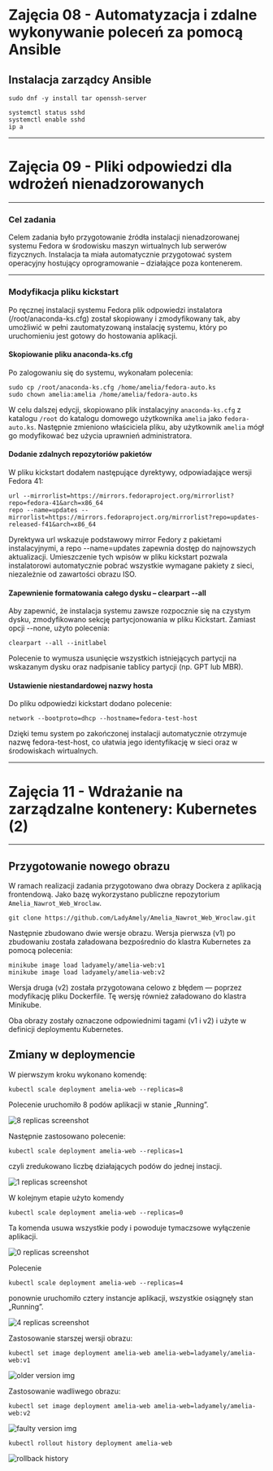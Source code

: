 # Zajęcia 08 - Automatyzacja i zdalne wykonywanie poleceń za pomocą Ansible

## Instalacja zarządcy Ansible




```
sudo dnf -y install tar openssh-server
```

```
systemctl status sshd
systemctl enable sshd
ip a

```

---

# Zajęcia 09 - Pliki odpowiedzi dla wdrożeń nienadzorowanych

---

###  Cel zadania

Celem zadania było przygotowanie źródła instalacji nienadzorowanej systemu Fedora w środowisku maszyn wirtualnych lub serwerów fizycznych. Instalacja ta miała automatycznie przygotować system operacyjny hostujący oprogramowanie – działające poza kontenerem. 

---

### Modyfikacja pliku kickstart

Po ręcznej instalacji systemu Fedora plik odpowiedzi instalatora (/root/anaconda-ks.cfg) został skopiowany i zmodyfikowany tak, aby umożliwić w pełni zautomatyzowaną instalację systemu, który po uruchomieniu jest gotowy do hostowania aplikacji.

#### Skopiowanie pliku anaconda-ks.cfg

Po zalogowaniu się do systemu, wykonałam polecenia:

```
sudo cp /root/anaconda-ks.cfg /home/amelia/fedora-auto.ks
sudo chown amelia:amelia /home/amelia/fedora-auto.ks

```
W celu dalszej edycji, skopiowano plik instalacyjny `anaconda-ks.cfg` z katalogu `/root` do katalogu domowego użytkownika `amelia` jako `fedora-auto.ks`. Następnie zmieniono właściciela pliku, aby użytkownik `amelia` mógł go modyfikować bez użycia uprawnień administratora.

####  Dodanie zdalnych repozytoriów pakietów

W pliku kickstart dodałem następujące dyrektywy, odpowiadające wersji Fedora 41:

```
url --mirrorlist=https://mirrors.fedoraproject.org/mirrorlist?repo=fedora-41&arch=x86_64
repo --name=updates --mirrorlist=https://mirrors.fedoraproject.org/mirrorlist?repo=updates-released-f41&arch=x86_64

```

Dyrektywa url wskazuje podstawowy mirror Fedory z pakietami instalacyjnymi, a repo --name=updates zapewnia dostęp do najnowszych aktualizacji. Umieszczenie tych wpisów w pliku kickstart pozwala instalatorowi automatycznie pobrać wszystkie wymagane pakiety z sieci, niezależnie od zawartości obrazu ISO. 

#### Zapewnienie formatowania całego dysku – clearpart --all

Aby zapewnić, że instalacja systemu zawsze rozpocznie się na czystym dysku, zmodyfikowano sekcję partycjonowania w pliku Kickstart. Zamiast opcji --none, użyto polecenia:

```
clearpart --all --initlabel

```

Polecenie to wymusza usunięcie wszystkich istniejących partycji na wskazanym dysku oraz nadpisanie tablicy partycji (np. GPT lub MBR). 

#### Ustawienie niestandardowej nazwy hosta

Do pliku odpowiedzi kickstart dodano polecenie:

```
network --bootproto=dhcp --hostname=fedora-test-host

```
Dzięki temu system po zakończonej instalacji automatycznie otrzymuje nazwę fedora-test-host, co ułatwia jego identyfikację w sieci oraz w środowiskach wirtualnych.

---

# Zajęcia 11 - Wdrażanie na zarządzalne kontenery: Kubernetes (2)

---

## Przygotowanie nowego obrazu

W ramach realizacji zadania przygotowano dwa obrazy Dockera z aplikacją frontendową. Jako bazę wykorzystano publiczne repozytorium `Amelia_Nawrot_Web_Wroclaw`.

```
git clone https://github.com/LadyAmely/Amelia_Nawrot_Web_Wroclaw.git

```

Następnie zbudowano dwie wersje obrazu. Wersja pierwsza (v1) po zbudowaniu została załadowana bezpośrednio do klastra Kubernetes za pomocą polecenia:

```
minikube image load ladyamely/amelia-web:v1
minikube image load ladyamely/amelia-web:v2

```
Wersja druga (v2) została przygotowana celowo z błędem — poprzez modyfikację pliku Dockerfile. Tę wersję również załadowano do klastra Minikube.


Oba obrazy zostały oznaczone odpowiednimi tagami (v1 i v2) i użyte w definicji deploymentu Kubernetes. 

## Zmiany w deploymencie

W pierwszym kroku wykonano komendę:
```
kubectl scale deployment amelia-web --replicas=8
```
Polecenie uruchomiło 8 podów aplikacji w stanie „Running”.

![8 replicas screenshot](https://github.com/InzynieriaOprogramowaniaAGH/MDO2025_INO/blob/AN417592/ITE/GC_L05/images/8%20replicas.png?raw=true)

Następnie zastosowano polecenie:

```
kubectl scale deployment amelia-web --replicas=1 
```
czyli zredukowano liczbę działających podów do jednej instacji.

![1 replicas screenshot](https://github.com/InzynieriaOprogramowaniaAGH/MDO2025_INO/blob/AN417592/ITE/GC_L05/images/1%20replicas.png?raw=true)

W kolejnym etapie użyto komendy 
```
kubectl scale deployment amelia-web --replicas=0 
```
Ta komenda usuwa wszystkie pody i powoduje tymaczsowe wyłączenie aplikacji.

![0 replicas screenshot](https://github.com/InzynieriaOprogramowaniaAGH/MDO2025_INO/blob/AN417592/ITE/GC_L05/images/0%20replicas.png?raw=true)

 Polecenie 
 ```
 kubectl scale deployment amelia-web --replicas=4

 ```
 ponownie uruchomiło cztery instancje aplikacji, wszystkie osiągnęły stan „Running”.

 ![4 replicas screenshot](https://github.com/InzynieriaOprogramowaniaAGH/MDO2025_INO/blob/AN417592/ITE/GC_L05/images/4%20replicas.png)

Zastosowanie starszej wersji obrazu:

```
kubectl set image deployment amelia-web amelia-web=ladyamely/amelia-web:v1

```

![older version img](https://github.com/InzynieriaOprogramowaniaAGH/MDO2025_INO/blob/AN417592/ITE/GC_L05/images/older%20image%20version.png?raw=true)

Zastosowanie wadliwego obrazu:

```
kubectl set image deployment amelia-web amelia-web=ladyamely/amelia-web:v2

```
![faulty version img](https://github.com/InzynieriaOprogramowaniaAGH/MDO2025_INO/blob/AN417592/ITE/GC_L05/images/new%20image%20version%20.png?raw=true)

```
kubectl rollout history deployment amelia-web
```
![rollback history](https://github.com/InzynieriaOprogramowaniaAGH/MDO2025_INO/blob/AN417592/ITE/GC_L05/images/rollout%20history.png?raw=true)
